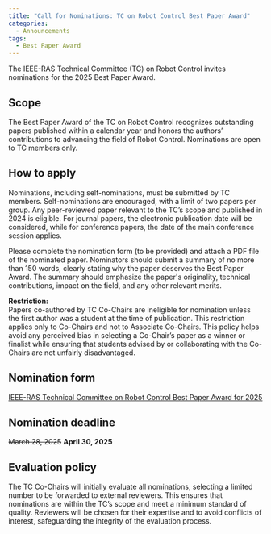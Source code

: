 ```yaml
---
title: "Call for Nominations: TC on Robot Control Best Paper Award"
categories:
  - Announcements
tags:
  - Best Paper Award
---
```


The IEEE-RAS Technical Committee (TC) on Robot Control invites nominations for the 2025 Best Paper Award. 

## Scope
The Best Paper Award of the TC on Robot Control recognizes outstanding papers published within a calendar year and honors the authors’ contributions to advancing the field of Robot Control. 
Nominations are open to TC members only. 

## How to apply
Nominations, including self-nominations, must be submitted by TC members.   Self-nominations are encouraged, with a limit of two papers per group. 
Any peer-reviewed paper relevant to the TC’s scope and published in 2024 is eligible. 
For journal papers, the electronic publication date will be considered, while for conference papers, the date of the main conference session applies. 

Please complete the nomination form (to be provided) and attach a PDF file of the nominated paper. 
Nominators should submit a summary of no more than 150 words, clearly stating why the paper deserves the Best Paper Award. 
The summary should emphasize the paper's originality, technical contributions, impact on the field, and any other relevant merits. 

**Restriction:**  
Papers co-authored by TC Co-Chairs are ineligible for nomination unless the first author was a student at the time of publication. 
This restriction applies only to Co-Chairs and not to Associate Co-Chairs. 
This policy helps avoid any perceived bias in selecting a Co-Chair’s paper as a winner or finalist while ensuring that students advised by or collaborating with the Co-Chairs are not unfairly disadvantaged. 

## Nomination form
<a href="https://forms.gle/Bp4nw18Jpt7FLUP26" target="_blank">IEEE-RAS Technical Committee on Robot Control Best Paper Award for 2025</a>	

## Nomination deadline
<s>March 28, 2025</s>
**April 30, 2025**

## Evaluation policy
The TC Co-Chairs will initially evaluate all nominations, selecting a limited number to be forwarded to external reviewers. 
This ensures that nominations are within the TC’s scope and meet a minimum standard of quality. 
Reviewers will be chosen for their expertise and to avoid conflicts of interest, safeguarding the integrity of the evaluation process. 
